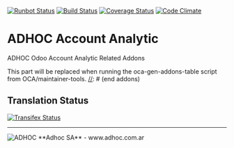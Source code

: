 [![Runbot Status](http://runbot.adhoc.com.ar/runbot/badge/flat/22/9.0.svg)](http://runbot.adhoc.com.ar/runbot/repo/github-com-ingadhoc-account-analytic-22)
[![Build Status](https://travis-ci.org/ingadhoc/account-analytic.svg?branch=9.0)](https://travis-ci.org/ingadhoc/account-analytic)
[![Coverage Status](https://coveralls.io/repos/ingadhoc/account-analytic/badge.png?branch=9.0)](https://coveralls.io/r/ingadhoc/account-analytic?branch=9.0)
[![Code Climate](https://codeclimate.com/github/ingadhoc/account-analytic/badges/gpa.svg)](https://codeclimate.com/github/ingadhoc/account-analytic)

# ADHOC Account Analytic

ADHOC Odoo Account Analytic Related Addons

[//]: # (addons)
This part will be replaced when running the oca-gen-addons-table script from OCA/maintainer-tools.
[//]: # (end addons)

Translation Status
------------------
[![Transifex Status](https://www.transifex.com/projects/p/ingadhoc-account-analytic-9-0/chart/image_png)](https://www.transifex.com/projects/p/ingadhoc-account-analytic-9-0)

----

<img alt="ADHOC" src="http://fotos.subefotos.com/83fed853c1e15a8023b86b2b22d6145bo.png" />
**Adhoc SA** - www.adhoc.com.ar
